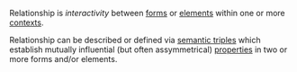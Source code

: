 Relationship is *interactivity* between [forms](https://github.com/gcassel/Modular-Organization-Terminology/blob/master/terms/form.md) or [elements](https://github.com/gcassel/Modular-Organization-Terminology/blob/master/terms/element.md) within one or more [contexts](https://github.com/gcassel/Modular-Organization-Terminology/blob/master/terms/context.md).

Relationship can be described or defined via [semantic triples](https://en.wikipedia.org/wiki/Semantic_triple) which establish mutually influential (but often assymmetrical) [properties](https://github.com/gcassel/Modular-Organization-Terminology/blob/master/terms/property.md) in two or more forms and/or elements.
